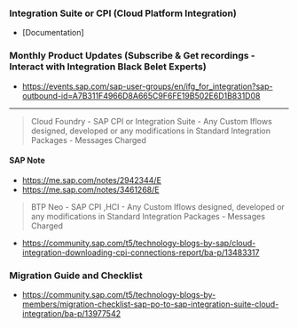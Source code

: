 
### Integration Suite or CPI (Cloud Platform Integration)
* [Documentation]

### Monthly Product Updates (Subscribe & Get recordings - Interact with Integration Black Belet Experts)
* https://events.sap.com/sap-user-groups/en/ifg_for_integration?sap-outbound-id=A7B311F4966D8A665C9F6FE19B502E6D1B831D08





---

> Cloud Foundry - SAP CPI or Integration Suite - Any Custom Iflows designed, developed or any modifications in Standard Integration Packages - Messages Charged 

#### SAP Note
* https://me.sap.com/notes/2942344/E
* https://me.sap.com/notes/3461268/E

> BTP Neo - SAP CPI ,HCI - Any Custom Iflows designed, developed or any modifications in Standard Integration Packages - Messages Charged 
* https://community.sap.com/t5/technology-blogs-by-sap/cloud-integration-downloading-cpi-connections-report/ba-p/13483317

### Migration Guide and Checklist
* https://community.sap.com/t5/technology-blogs-by-members/migration-checklist-sap-po-to-sap-integration-suite-cloud-integration/ba-p/13977542
